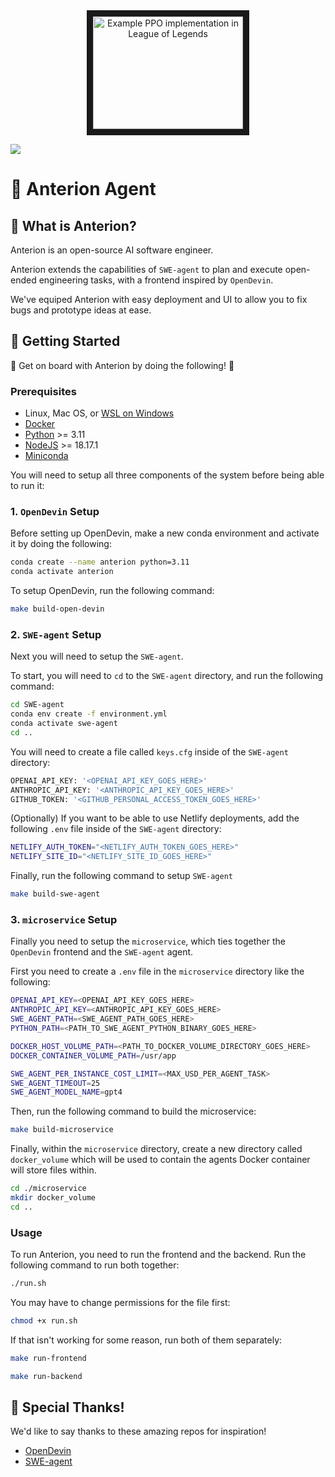 <div align="center">
    <a href="https://www.youtube.com/watch?v=J-KZNFVcAxU"
       target="_blank">
       <img src="http://img.youtube.com/vi/J-KZNFVcAxU/0.jpg"
            alt="Example PPO implementation in League of Legends"
            width="240" height="180" border="10" />
    </a>
</div>

[![](https://dcbadge.vercel.app/api/server/nbY6njCuxh)](https://discord.gg/nbY6njCuxh)

# 🤖 Anterion Agent

## 📖 What is Anterion?

Anterion is an open-source AI software engineer.

Anterion extends the capabilities of `SWE-agent` to plan and execute open-ended engineering tasks, with a frontend inspired by
`OpenDevin`.

We've equiped Anterion with easy deployment and UI to allow you to fix bugs and prototype ideas at ease.

## 🏁 Getting Started

🎉 Get on board with Anterion by doing the following! 🎉

### Prerequisites
* Linux, Mac OS, or [WSL on Windows](https://learn.microsoft.com/en-us/windows/wsl/install)
* [Docker](https://docs.docker.com/engine/install/)
* [Python](https://www.python.org/downloads/) >= 3.11
* [NodeJS](https://nodejs.org/en/download/package-manager) >= 18.17.1
* [Miniconda](https://docs.anaconda.com/free/miniconda/miniconda-install/)

You will need to setup all three components of the system before being able to run it:

### 1. `OpenDevin` Setup

Before setting up OpenDevin, make a new conda environment and activate
it by doing the following:

```bash
conda create --name anterion python=3.11
conda activate anterion
```

To setup OpenDevin, run the following command:

```bash
make build-open-devin
```

### 2. `SWE-agent` Setup

Next you will need to setup the `SWE-agent`.

To start, you will need to `cd` to the `SWE-agent` directory, and run the following
command:

```bash
cd SWE-agent
conda env create -f environment.yml
conda activate swe-agent
cd ..
```

You will need to create a file called `keys.cfg` inside of the `SWE-agent`
directory:

```bash
OPENAI_API_KEY: '<OPENAI_API_KEY_GOES_HERE>'
ANTHROPIC_API_KEY: '<ANTHROPIC_API_KEY_GOES_HERE>'
GITHUB_TOKEN: '<GITHUB_PERSONAL_ACCESS_TOKEN_GOES_HERE>'
```

(Optionally) If you want to be able to use Netlify deployments, add the following
`.env` file inside of the `SWE-agent` directory:

```bash
NETLIFY_AUTH_TOKEN="<NETLIFY_AUTH_TOKEN_GOES_HERE>"
NETLIFY_SITE_ID="<NETLIFY_SITE_ID_GOES_HERE>"
```

Finally, run the following command to setup `SWE-agent`

```bash
make build-swe-agent
```

### 3. `microservice` Setup

Finally you need to setup the `microservice`, which ties together the
`OpenDevin` frontend and the `SWE-agent` agent.

First you need to create a `.env` file in the `microservice` directory
like the following:

```bash
OPENAI_API_KEY=<OPENAI_API_KEY_GOES_HERE>
ANTHROPIC_API_KEY=<ANTHROPIC_API_KEY_GOES_HERE>
SWE_AGENT_PATH=<SWE_AGENT_PATH_GOES_HERE>
PYTHON_PATH=<PATH_TO_SWE_AGENT_PYTHON_BINARY_GOES_HERE>

DOCKER_HOST_VOLUME_PATH=<PATH_TO_DOCKER_VOLUME_DIRECTORY_GOES_HERE>
DOCKER_CONTAINER_VOLUME_PATH=/usr/app

SWE_AGENT_PER_INSTANCE_COST_LIMIT=<MAX_USD_PER_AGENT_TASK>
SWE_AGENT_TIMEOUT=25
SWE_AGENT_MODEL_NAME=gpt4
```

Then, run the following command to build the microservice:

```bash
make build-microservice
```

Finally, within the `microservice` directory, create a new
directory called `docker_volume` which will be used to contain
the agents Docker container will store files within.

```bash
cd ./microservice
mkdir docker_volume
cd ..
```

### Usage

To run Anterion, you need to run the frontend and the backend.
Run the following command to run both together:

```bash
./run.sh
```

You may have to change permissions for the file first:
```bash
chmod +x run.sh
```

If that isn't working for some reason, run both of them separately:

```bash
make run-frontend
```

```bash
make run-backend
```

## 🙏 Special Thanks!

We'd like to say thanks to these amazing repos for inspiration!
- [OpenDevin](https://github.com/OpenDevin/OpenDevin)
- [SWE-agent](https://github.com/princeton-nlp/SWE-agent)
